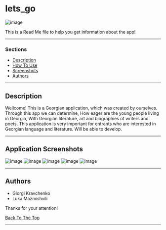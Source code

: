 # lets_go 

![image](https://user-images.githubusercontent.com/98109906/150517619-f65282e2-5e1e-479d-89d3-6adefcf05c47.png)

This is a Read Me file to help you get information about the app!

---

### Sections

- [Description](#Description)
- [How To Use](#Instructions-for-use)
- [Screenshots](#application-screenshots)
- [Authors](#authors)

---

## Description

Wellcome! This  is a Georgian application, which was created by ourselves. 
Through this app we can determine,  How eager are the young people living in Georgia, 
With Georgian literature, art and biographies of writers and poets. This application is very important for entrants who are interested in Georgian language and literature.
Will be able to develop.


---

## Application Screenshots


![image](https://user-images.githubusercontent.com/98109906/150518395-4fa78639-f15a-48ac-96c2-db68c291383d.png) ![image](https://user-images.githubusercontent.com/98109906/150518469-fc9cddd0-f9f1-4d7b-8784-058bc0ceaf4a.png) ![image](https://user-images.githubusercontent.com/98109906/150518610-291ec87f-dc9e-4d9c-adac-191b76254614.png) ![image](https://user-images.githubusercontent.com/98109906/150518668-630a739a-8f21-4140-99a0-d437c17d3a19.png) ![image](https://user-images.githubusercontent.com/98109906/150518725-171af333-7228-4f61-97a5-750b70ccc206.png)


---


## Authors

- Giorgi Kravchenko
- Luka Mazmishvili

 
Thanks for your attention!


[Back To The Top](#Sections)

---
